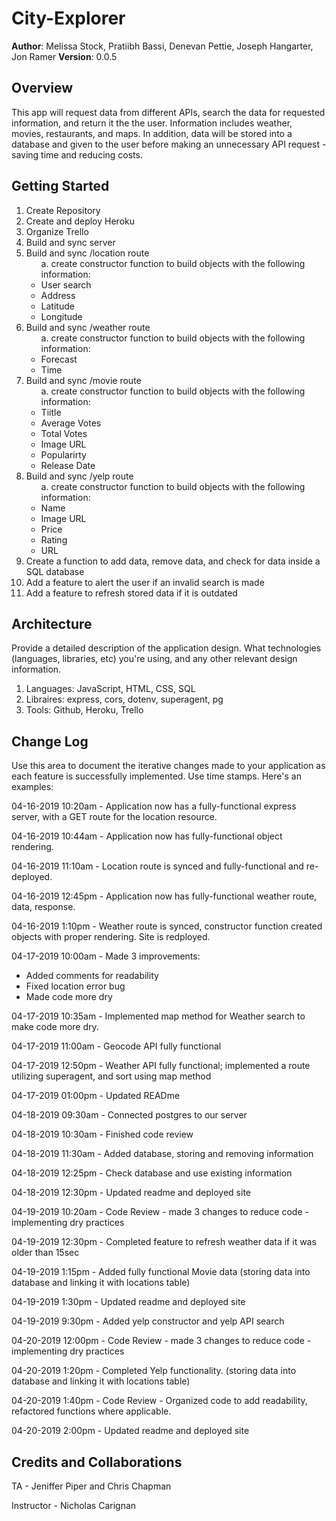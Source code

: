 # City-Explorer

**Author**: Melissa Stock, Pratiibh Bassi, Denevan Pettie, Joseph Hangarter, Jon Ramer
**Version**: 0.0.5

## Overview
<p>This app will request data from different APIs, search the data for requested information, and return it the the user. Information includes weather, movies, restaurants, and maps. In addition, data will be stored into a database and given to the user before making an unnecessary API request - saving time and reducing costs.</p>

## Getting Started
1. Create Repository
2. Create and deploy Heroku
3. Organize Trello
4. Build and sync server
5. Build and sync /location route
    <ul>a. create constructor function to build objects with the following information:
        <li>User search</li>
        <li>Address</li>
        <li>Latitude</li>
        <li>Longitude</li>
    </ul>
6. Build and sync /weather route
    <ul>a. create constructor function to build objects with the following information:
        <li>Forecast</li>
        <li>Time</li>
     </ul>   
7. Build and sync /movie route
    <ul>a. create constructor function to build objects with the following information:
        <li>Tiitle</li>
        <li>Average Votes</li>
        <li>Total Votes</li>
        <li>Image URL</li>
        <li>Popularirty</li>
        <li>Release Date</li>
    </ul>
8. Build and sync /yelp route
    <ul>a. create constructor function to build objects with the following information:
        <li>Name</li>
        <li>Image URL</li>
        <li>Price</li>
        <li>Rating</li>
        <li>URL</li>
    </ul>
9. Create a function to add data, remove data, and check for data inside a SQL database
10. Add a feature to alert the user if an invalid search is made
11. Add a feature to refresh stored data if it is outdated

## Architecture
Provide a detailed description of the application design. What technologies (languages, libraries, etc) you're using, and any other relevant design information. 
1. Languages: JavaScript, HTML, CSS, SQL
2. Libraires: express, cors, dotenv, superagent, pg
3. Tools: Github, Heroku, Trello


## Change Log
Use this area to document the iterative changes made to your application as each feature is successfully implemented. Use time stamps. Here's an examples:

04-16-2019 10:20am - Application now has a fully-functional express server, with a GET route for the location resource.

04-16-2019 10:44am - Application now has fully-functional object rendering.

04-16-2019 11:10am - Location route is synced and fully-functional and re-deployed.

04-16-2019 12:45pm - Application now has fully-functional weather route, data, response.

04-16-2019 1:10pm - Weather route is synced, constructor function created objects with proper rendering. Site is redployed.

04-17-2019 10:00am - Made 3 improvements:
    <ul>
        <li>Added comments for readability</li>
        <li>Fixed location error bug</li>
        <li>Made code more dry</li>
    </ul>

04-17-2019 10:35am - Implemented map method for Weather search to make code more dry.

04-17-2019 11:00am - Geocode API fully functional

04-17-2019 12:50pm - Weather API fully functional; implemented a route utilizing superagent, and sort using map method

04-17-2019 01:00pm - Updated READme

04-18-2019 09:30am - Connected postgres to our server

04-18-2019 10:30am - Finished code review

04-18-2019 11:30am - Added database, storing and removing information

04-18-2019 12:25pm - Check database and use existing information

04-18-2019 12:30pm - Updated readme and deployed site

04-19-2019 10:20am - Code Review - made 3 changes to reduce code - implementing dry practices

04-19-2019 12:30pm - Completed feature to refresh weather data if it was older than 15sec

04-19-2019 1:15pm - Added fully functional Movie data (storing data into database and linking it with locations table)

04-19-2019 1:30pm - Updated readme and deployed site

04-19-2019 9:30pm - Added yelp constructor and yelp API search

04-20-2019 12:00pm - Code Review - made 3 changes to reduce code - implementing dry practices

04-20-2019 1:20pm - Completed Yelp functionality. (storing data into database and linking it with locations table)

04-20-2019 1:40pm - Code Review - Organized code to add readability, refactored functions where applicable.

04-20-2019 2:00pm - Updated readme and deployed site

## Credits and Collaborations

TA - Jeniffer Piper and Chris Chapman

Instructor - Nicholas Carignan